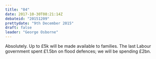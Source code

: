 ```yaml
---
title: "04"
date: 2017-10-30T08:21:14Z
debateid: "20151209"
prettydate: "9th December 2015"
draft: false
leader: "George Osborne"
---
```


Absolutely. Up to £5k will be made available to families. The last Labour government spent £1.5bn on flood defences; we will be spending £2bn.